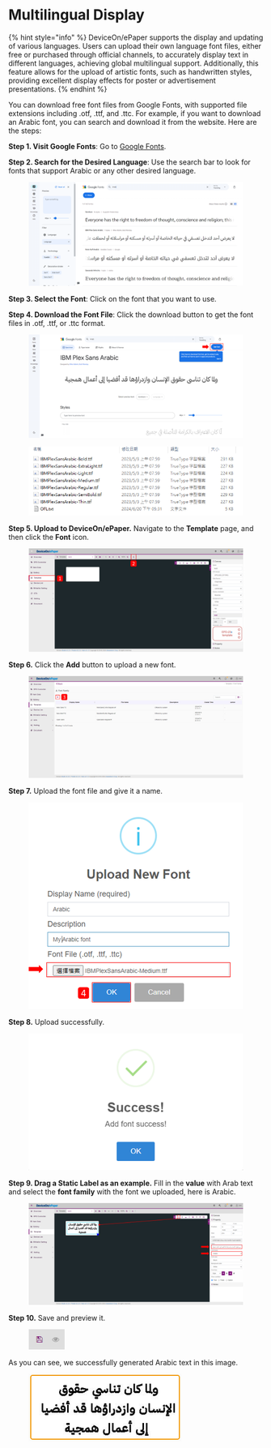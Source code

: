 # Multilingual Display

{% hint style="info" %}
DeviceOn/ePaper supports the display and updating of various languages. Users can upload their own language font files, either free or purchased through official channels, to accurately display text in different languages, achieving global multilingual support. Additionally, this feature allows for the upload of artistic fonts, such as handwritten styles, providing excellent display effects for poster or advertisement presentations.
{% endhint %}

You can download free font files from Google Fonts, with supported file extensions including .otf, .ttf, and .ttc. For example, if you want to download an Arabic font, you can search and download it from the website. Here are the steps:

**Step 1. Visit Google Fonts**: Go to [Google Fonts](https://fonts.google.com).

**Step 2. Search for the Desired Language**: Use the search bar to look for fonts that support Arabic or any other desired language.

<figure><img src="../../.gitbook/assets/image (64).png" alt=""><figcaption></figcaption></figure>

**Step 3. Select the Font**: Click on the font that you want to use.

**Step 4. Download the Font File**: Click the download button to get the font files in .otf, .ttf, or .ttc format.

<figure><img src="../../.gitbook/assets/image (65).png" alt=""><figcaption></figcaption></figure>

<figure><img src="../../.gitbook/assets/image (66).png" alt=""><figcaption></figcaption></figure>

**Step 5. Upload to DeviceOn/ePaper.** Navigate to the **Template** page, and then click the **Font** icon.

<figure><img src="../../.gitbook/assets/image (67).png" alt=""><figcaption></figcaption></figure>

**Step 6.** Click the **Add** button to upload a new font.

<figure><img src="../../.gitbook/assets/image (68).png" alt=""><figcaption></figcaption></figure>

**Step 7.** Upload the font file and give it a name.

<figure><img src="../../.gitbook/assets/image (69).png" alt=""><figcaption></figcaption></figure>

**Step 8.** Upload successfully.

<figure><img src="../../.gitbook/assets/image (70).png" alt=""><figcaption></figcaption></figure>

**Step 9. Drag a Static Label as an example.** Fill in the **value** with Arab text and select the **font family** with the font we uploaded, here is Arabic.

<figure><img src="../../.gitbook/assets/image (72).png" alt=""><figcaption></figcaption></figure>

**Step 10.** Save and preview it.

<figure><img src="../../.gitbook/assets/image (73).png" alt=""><figcaption></figcaption></figure>

As you can see, we successfully generated Arabic text in this image.

<figure><img src="../../.gitbook/assets/image (74).png" alt=""><figcaption></figcaption></figure>
